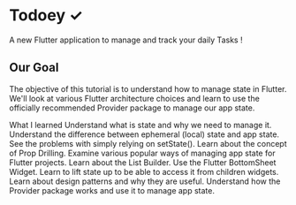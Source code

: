 # Todoey ✓

A new Flutter application to manage and track your daily Tasks !

## Our Goal
The objective of this tutorial is to understand how to manage state in Flutter. We'll look at various Flutter architecture choices and learn to use the officially recommended Provider package to manage our app state.


What I learned
Understand what is state and why we need to manage it.
Understand the difference between ephemeral (local) state and app state.
See the problems with simply relying on setState().
Learn about the concept of Prop Drilling.
Examine various popular ways of managing app state for Flutter projects.
Learn about the List Builder.
Use the Flutter BottomSheet Widget.
Learn to lift state up to be able to access it from children widgets.
Learn about design patterns and why they are useful.
Understand how the Provider package works and use it to manage app state.
